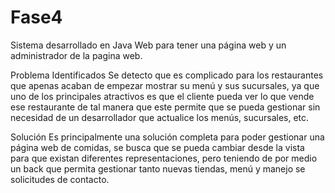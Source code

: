 # Fase4
Sistema desarrollado en Java Web para tener una página web y un administrador de la pagina web.

Problema Identificados
Se detecto que es complicado para los restaurantes que apenas acaban de empezar mostrar su menú y sus sucursales, ya que uno de los principales atractivos es que el cliente pueda ver lo que vende ese restaurante de tal manera que este permite que se pueda gestionar sin necesidad de un desarrollador que actualice los menús, sucursales, etc.

Solución
Es principalmente una solución completa para poder gestionar una página web de comidas, se busca que se pueda cambiar desde la vista para que existan diferentes representaciones, pero teniendo de por medio un back que permita gestionar tanto nuevas tiendas, menú y manejo se solicitudes de contacto.
